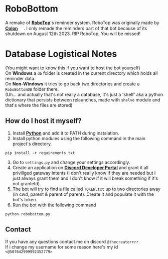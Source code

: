 # RoboBottom
A remake of **[RoboTop](https://robotop.xyz)**'s reminder system. RoboTop was originally made by **[Colon](https://gdcolon.com)** <img style="width: 15px; height: 15px;" src="https://cdn.discordapp.com/emojis/1132968267963715634.webp?size=64&name=fluff&quality=lossless"></img>. I only remade the reminders part of that bot because of its shutdown on August 12th 2023. RIP RoboTop, You will be missed!

# Database Logistical Notes
(You might want to know this if you want to host the bot yourself)\
On **Windows** a `db` folder is created in the current directory which holds all reminder data.\
On **Non-Windows** it tries to go back two directories and create a `RoboBottomDB` folder there.\
(Uh... and actually that's not really a database, it's just a 'shelf' aka a python dictionary that persists between relaunches, made with `shelve` module and that's where the files are stored)

## How do I host it myself?
1. Install **[Python](https://www.python.org/downloads/)** and add it to PATH during instalation.
2. Install python modules using the following command in the main project's directory.
```
pip install -r requirements.txt
```
3. Go to `settings.py` and change your settings accordingly.
4. Create an application on **[Discord Developer Portal](https://discord.com/developers/applications)** and grant it all priviliged gateway intents (I don't really know if they are needed but I just always grant them and I don't know if it will break something if it's not grantetd).
5. The bot will try to find a file called `TOKEN.txt` up to two directories away (in cwd, parent & parent of parent). Create it and populate it with the bot's token.
6. Run the bot with the following command
```
python robobottom.py
```
## Contact
If you have any questions contact me on discord `@thecreatorrrr`\
If i change my username for some reason here's my id `<@507642999992352779>`